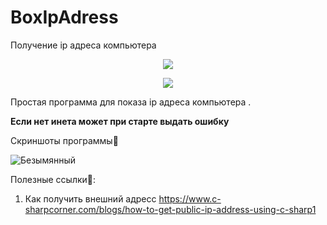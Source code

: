 # BoxIpAdress
Получение ip адреса компьютера


<p align = "center">
  <img src = "https://user-images.githubusercontent.com/51737588/191028485-8223cdab-e30c-4d30-9357-821dca3b5ada.png">
</p>


<p align = "center">
  <img src = "https://img.shields.io/badge/%D0%9E%D0%A1%3A-Windows%207--10-blue">
</p>

Простая программа для показа ip адреса компьютера .

<b>Если нет инета может при старте выдать ошибку</b>

Скриншоты программы🦉

![Безымянный](https://user-images.githubusercontent.com/51737588/191028932-460b8faf-b49f-4298-abec-8edbe4afafcf.jpg)



Полезные ссылки🔗:

1) Как получить внешний адресс https://www.c-sharpcorner.com/blogs/how-to-get-public-ip-address-using-c-sharp1
